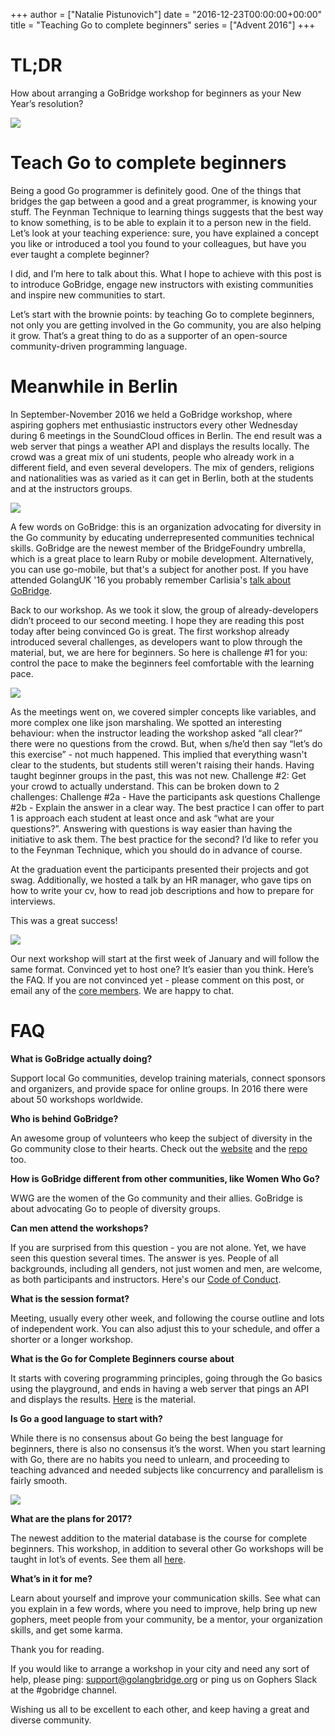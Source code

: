 +++
author = ["Natalie Pistunovich"]
date = "2016-12-23T00:00:00+00:00"
title = "Teaching Go to complete beginners"
series = ["Advent 2016"]
+++

# TL;DR
How about arranging a GoBridge workshop for beginners as your New Year’s resolution?

![](/postimages/advent-2016/gobridge-beginners-221216/fancy_gopher_renee.jpg)

# Teach Go to complete beginners
Being a good Go programmer is definitely good. One of the things that bridges the gap between a good and a great programmer, is knowing your stuff. The Feynman Technique to learning things suggests that the best way to know something, is to be able to explain it to a person new in the field. Let’s look at your teaching experience: sure, you have explained a concept you like or introduced a tool you found to your colleagues, but have you ever taught a complete beginner?

I did, and I’m here to talk about this. What I hope to achieve with this post is to introduce GoBridge, engage new instructors with existing communities and inspire new communities to start. 

Let’s start with the brownie points: by teaching Go to complete beginners, not only you are getting involved in the Go community, you are also helping it grow. That’s a great thing to do as a supporter of an open-source community-driven programming language.

# Meanwhile in Berlin
In September-November 2016 we held a GoBridge workshop, where aspiring gophers met enthusiastic instructors every other Wednesday during 6 meetings in the SoundCloud offices in Berlin. The end result was a web server that pings a weather API and displays the results locally. The crowd was a great mix of uni students, people who already work in a different field, and even several developers. The mix of genders, religions and nationalities was as varied as it can get in Berlin, both at the students and at the instructors groups. 

![](/postimages/advent-2016/gobridge-beginners-221216/golang_berlin.jpg)


A few words on GoBridge: this is an organization advocating for diversity in the Go community by educating underrepresented communities technical skills. GoBridge are the newest member of the BridgeFoundry umbrella, which is a great place to learn Ruby or mobile development. Alternatively, you can use go-mobile, but that's a subject for another post. If you have attended GolangUK '16 you probably remember Carlisia's [talk about GoBridge](https://www.youtube.com/watch?v=ImF_jDpjFNw).

Back to our workshop. As we took it slow, the group of already-developers didn’t proceed to our second meeting. I hope they are reading this post today after being convinced Go is great. The first workshop already introduced several challenges, as developers want to plow through the material, but, we are here for beginners. So here is challenge #1 for you: control the pace to make the beginners feel comfortable with the learning pace.

![](/postimages/advent-2016/gobridge-beginners-221216/flying_gopher.jpg)


As the meetings went on, we covered simpler concepts like variables, and more complex one like json marshaling. We spotted an interesting behaviour: when the instructor leading the workshop asked “all clear?” there were no questions from the crowd. But, when s/he’d then say “let’s do this exercise” - not much happened. This implied that everything wasn't clear to the students, but students still weren't raising their hands. Having taught beginner groups in the past, this was not new. Challenge #2: Get your crowd to actually understand. This can be broken down to 2 challenges:
Challenge #2a - Have the participants ask questions
Challenge #2b - Explain the answer in a clear way. 
The best practice I can offer to part 1 is approach each student at least once and ask “what are your questions?”. Answering with questions is way easier than having the initiative to ask them. The best practice for the second? I’d like to refer you to the Feynman Technique, which you should do in advance of course.

At the graduation event the participants presented their projects and got swag. Additionally, we hosted a talk by an HR manager, who gave tips on how to write your cv, how to read job descriptions and how to prepare for interviews. 


This was a great success!

![](/postimages/advent-2016/gobridge-beginners-221216/great_success.jpg)


Our next workshop will start at the first week of January and will follow the same format.
Convinced yet to host one? It’s easier than you think. Here’s the FAQ.
If you are not convinced yet - please comment on this post, or email any of the [core members](https://golangbridge.org/#cor). We are happy to chat.

# FAQ 


**What is GoBridge actually doing?**

Support local Go communities, develop training materials, connect sponsors and organizers, and provide space for online groups. In 2016 there were about 50 workshops worldwide.

**Who is behind GoBridge?**

An awesome group of volunteers who keep the subject of diversity in the Go community close to their hearts. Check out the [website](https://golangbridge.org/) and the [repo](https://github.com/gobridge) too.

**How is GoBridge different from other communities, like Women Who Go?**

WWG are the women of the Go community and their allies. GoBridge is about advocating Go to people of diversity groups.

**Can men attend the workshops?**

If you are surprised from this question - you are not alone. Yet, we have seen this question several times. The answer is yes. People of all backgrounds, including all genders, not just women and men, are welcome, as both participants and instructors. Here's our [Code of Conduct](http://bridgefoundry.org/code-of-conduct/).

**What is the session format?**

Meeting, usually every other week, and following the course outline and lots of independent work. You can also adjust this to your schedule, and offer a shorter or a longer workshop.

**What is the Go for Complete Beginners course about**

It starts with covering programming principles, going through the Go basics using the playground, and ends in having a web server that pings an API and displays the results. [Here](https://github.com/gobridge/workshops) is the material.

**Is Go a good language to start with?**

While there is no consensus about Go being the best language for beginners, there is also no consensus it’s the worst. When you start learning with Go, there are no habits you need to unlearn, and proceeding to teaching advanced and needed subjects like concurrency and parallelism is fairly smooth.

 ![](/postimages/advent-2016/gobridge-beginners-221216/gopher_ok_no.png)


**What are the plans for 2017?**

The newest addition to the material database is the course for complete beginners. This workshop, in addition to several other Go workshops will be taught in lot’s of events. See them all [here](https://www.bridgetroll.org/).

**What’s in it for me?**

Learn about yourself and improve your communication skills. See what can you explain in a few words, where you need to improve, help bring up new gophers, meet people from your community, be a mentor, your organization skills, and get some karma.


Thank you for reading.


If you would like to arrange a workshop in your city and need any sort of help, please ping: support@golangbridge.org or ping us on Gophers Slack at the #gobridge channel.	

Wishing us all to be excellent to each other, and keep having a great and diverse community.
